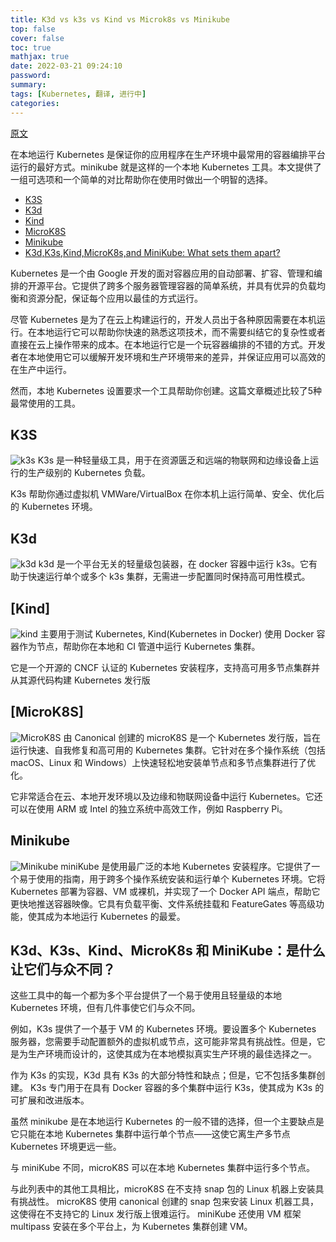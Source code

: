```yaml
---
title: K3d vs k3s vs Kind vs Microk8s vs Minikube
top: false
cover: false
toc: true
mathjax: true
date: 2022-03-21 09:24:10
password:
summary:
tags: [Kubernetes, 翻译, 进行中]
categories:
---
```

[原文](https://thechief.io/c/editorial/k3d-vs-k3s-vs-kind-vs-microk8s-vs-minikube/)

在本地运行 Kubernetes 是保证你的应用程序在生产环境中最常用的容器编排平台运行的最好方式。minikube 就是这样的一个本地 Kubernetes 工具。本文提供了一组可选项和一个简单的对比帮助你在使用时做出一个明智的选择。

- [K3S](https://thechief.io/c/editorial/k3d-vs-k3s-vs-kind-vs-microk8s-vs-minikube/#K3S)
- [K3d](https://thechief.io/c/editorial/k3d-vs-k3s-vs-kind-vs-microk8s-vs-minikube/#K3d)
- [Kind](https://thechief.io/c/editorial/k3d-vs-k3s-vs-kind-vs-microk8s-vs-minikube/#Kind)
- [MicroK8S](https://thechief.io/c/editorial/k3d-vs-k3s-vs-kind-vs-microk8s-vs-minikube/#MicroK8S)
- [Minikube](https://thechief.io/c/editorial/k3d-vs-k3s-vs-kind-vs-microk8s-vs-minikube/#Minikube)
- [K3d,K3s,Kind,MicroK8s,and MiniKube: What sets them apart?](https://thechief.io/c/editorial/k3d-vs-k3s-vs-kind-vs-microk8s-vs-minikube/#K3d,_K3s,_Kind,_MicroK8s,_and_MiniKube:_What_sets_them_apart?)

Kubernetes 是一个由 Google 开发的面对容器应用的自动部署、扩容、管理和编排的开源平台。它提供了跨多个服务器管理容器的简单系统，并具有优异的负载均衡和资源分配，保证每个应用以最佳的方式运行。

尽管 Kubernetes 是为了在云上构建运行的，开发人员出于各种原因需要在本机运行。在本地运行它可以帮助你快速的熟悉这项技术，而不需要纠结它的复杂性或者直接在云上操作带来的成本。在本地运行它是一个玩容器编排的不错的方式。开发者在本地使用它可以缓解开发环境和生产环境带来的差异，并保证应用可以高效的在生产中运行。

然而，本地 Kubernetes 设置要求一个工具帮助你创建。这篇文章概述比较了5种最常使用的工具。

## K3S
![k3s](https://static.thechief.io/prod/images/image_e4sblgn.width-1024.format-webp-lossless.webp)
K3s 是一种轻量级工具，用于在资源匮乏和远端的物联网和边缘设备上运行的生产级别的 Kubernetes 负载。

K3s 帮助你通过虚拟机 VMWare/VirtualBox 在你本机上运行简单、安全、优化后的 Kubernetes 环境。

## K3d
![k3d](https://static.thechief.io/prod/images/image_1_Qcbhj6C.width-1024.format-webp-lossless.webp)
k3d 是一个平台无关的轻量级包装器，在 docker 容器中运行 k3s。它有助于快速运行单个或多个 k3s 集群，无需进一步配置同时保持高可用性模式。

## [Kind]
![kind](https://static.thechief.io/prod/images/image_2_OlK14k7.width-1024.format-webp-lossless.webp)
主要用于测试 Kubernetes, Kind(Kubernetes in Docker) 使用 Docker 容器作为节点，帮助你在本地和 CI 管道中运行 Kubernetes 集群。

它是一个开源的 CNCF 认证的 Kubernetes 安装程序，支持高可用多节点集群并从其源代码构建 Kubernetes 发行版

## [MicroK8S]
![MicroK8S](https://static.thechief.io/prod/images/image_3_AdNKIoS.width-1024.format-webp-lossless.webp)
由 Canonical 创建的 microK8S 是一个 Kubernetes 发行版，旨在运行快速、自我修复和高可用的 Kubernetes 集群。它针对在多个操作系统（包括 macOS、Linux 和 Windows）上快速轻松地安装单节点和多节点集群进行了优化。

它非常适合在云、本地开发环境以及边缘和物联网设备中运行 Kubernetes。它还可以在使用 ARM 或 Intel 的独立系统中高效工作，例如 Raspberry Pi。

## Minikube
![Minikube](https://static.thechief.io/prod/images/image_4_q65N6a7.width-1024.format-webp-lossless.webp?ref=thechiefio)
miniKube 是使用最广泛的本地 Kubernetes 安装程序。它提供了一个易于使用的指南，用于跨多个操作系统安装和运行单个 Kubernetes 环境。它将 Kubernetes 部署为容器、VM 或裸机，并实现了一个 Docker API 端点，帮助它更快地推送容器映像。它具有负载平衡、文件系统挂载和 FeatureGates 等高级功能，使其成为本地运行 Kubernetes 的最爱。

## K3d、K3s、Kind、MicroK8s 和 MiniKube：是什么让它们与众不同？
这些工具中的每一个都为多个平台提供了一个易于使用且轻量级的本地 Kubernetes 环境，但有几件事使它们与众不同。

例如，K3s 提供了一个基于 VM 的 Kubernetes 环境。要设置多个 Kubernetes 服务器，您需要手动配置额外的虚拟机或节点，这可能非常具有挑战性。但是，它是为生产环境而设计的，这使其成为在本地模拟真实生产环境的最佳选择之一。

作为 K3s 的实现，K3d 具有 K3s 的大部分特性和缺点；但是，它不包括多集群创建。 K3s 专门用于在具有 Docker 容器的多个集群中运行 K3s，使其成为 K3s 的可扩展和改进版本。

虽然 minikube 是在本地运行 Kubernetes 的一般不错的选择，但一个主要缺点是它只能在本地 Kubernetes 集群中运行单个节点——这使它离生产多节点 Kubernetes 环境更远一些。

与 miniKube 不同，microK8S 可以在本地 Kubernetes 集群中运行多个节点。

与此列表中的其他工具相比，microK8S 在不支持 snap 包的 Linux 机器上安装具有挑战性。 microK8S 使用 canonical 创建的 snap 包来安装 Linux 机器工具，这使得在不支持它的 Linux 发行版上很难运行。 miniKube 还使用 VM 框架 multipass 安装在多个平台上，为 Kubernetes 集群创建 VM。
